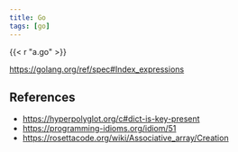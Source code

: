 ```yaml
---
title: Go
tags: [go]
---
```


{{< r "a.go" >}}

<https://golang.org/ref/spec#Index_expressions>

## References

- <https://hyperpolyglot.org/c#dict-is-key-present>
- <https://programming-idioms.org/idiom/51>
- <https://rosettacode.org/wiki/Associative_array/Creation>

